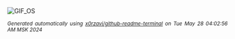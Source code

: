 <div align="justify">
<picture>
    <source media="(prefers-color-scheme: dark)" srcset="https://i.ibb.co/J2nyGN4/output-gif.gif">
    <source media="(prefers-color-scheme: light)" srcset="https://i.ibb.co/J2nyGN4/output-gif.gif">
    <img alt="GIF_OS" src="https://i.ibb.co/J2nyGN4/output-gif.gif">
</picture>

<sub><i>Generated automatically using [x0rzavi/github-readme-terminal](https://github.com/x0rzavi/github-readme-terminal) on Tue May 28 04:02:56 AM MSK 2024</i></sub>

</div>

<!-- Image deletion URL: https://ibb.co/k0K9wpf/d27f58ea3ed98113ecef3405ae784cff -->